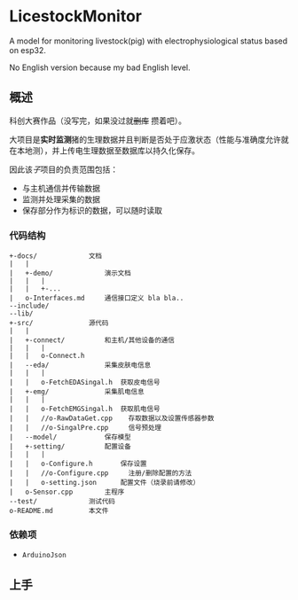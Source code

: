 # LicestockMonitor
A model for monitoring livestock(pig) with electrophysiological status based on esp32.

No English version because my bad English level.

## 概述

科创大赛作品（没写完，如果没过就~~删库~~ 攒着吧）。

大项目是**实时监测**猪的生理数据并且判断是否处于应激状态（性能与准确度允许就在本地测），并上传电生理数据至数据库以持久化保存。

因此该*子*项目的负责范围包括：

- 与主机通信并传输数据
- 监测并处理采集的数据
- 保存部分作为标识的数据，可以随时读取

### 代码结构

```
+-docs/             文档
|   |
|   +-demo/             演示文档
|   |   |
|   |   +-...
|   o-Interfaces.md     通信接口定义 bla bla..
--include/
--lib/
+-src/              源代码
|   |
|   +-connect/          和主机/其他设备的通信
|   |   |
|   |   o-Connect.h
|   --eda/              采集皮肤电信息
|   |   |
|   |   o-FetchEDASingal.h  获取皮电信号
|   +-emg/              采集肌电信息
|   |   |
|   |   o-FetchEMGSingal.h  获取肌电信号
|   |   //o-RawDataGet.cpp    存取数据以及设置传感器参数
|   |   //o-SingalPre.cpp     信号预处理
|   --model/            保存模型
|   +-setting/          配置设备
|   |   |
|   |   o-Configure.h       保存设置
|   |   //o-Configure.cpp     注册/删除配置的方法
|   |   o-setting.json      配置文件（烧录前请修改）
|   o-Sensor.cpp        主程序
--test/             测试代码
o-README.md         本文件
```

### 依赖项

- `ArduinoJson`

## 上手
